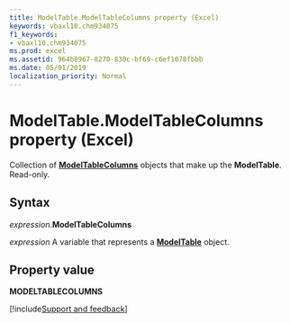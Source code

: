 ```yaml
---
title: ModelTable.ModelTableColumns property (Excel)
keywords: vbaxl10.chm934075
f1_keywords:
- vbaxl10.chm934075
ms.prod: excel
ms.assetid: 964b8967-8270-830c-bf69-c6ef1078fbbb
ms.date: 05/01/2019
localization_priority: Normal
---
```



# ModelTable.ModelTableColumns property (Excel)

Collection of **[ModelTableColumns](Excel.modeltablecolumns.md)** objects that make up the **ModelTable**. Read-only.


## Syntax

_expression_.**ModelTableColumns**

_expression_ A variable that represents a **[ModelTable](Excel.modeltable.md)** object.


## Property value

**MODELTABLECOLUMNS**




[!include[Support and feedback](~/includes/feedback-boilerplate.md)]
